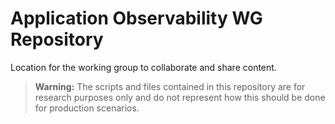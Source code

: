 # Application Observability WG Repository

Location for the working group to collaborate and share content.

>**Warning:** The scripts and files contained in this repository are for research purposes only and do not represent how this should be done for production scenarios.
